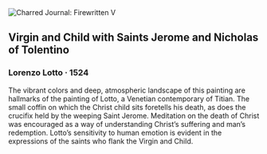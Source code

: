 <div class="artwork-of-the-day">
  <div class="container">
    <div class="img-wrapper">
      <img
        src="https://uploads8.wikiart.org/00382/images/lorenzo-lotto/492px-lorenzo-lotto-virgin-and-child-with-saints-jerome-and-nicholas-of-tolentino-google-art-project.jpg!Large.jpg"
        alt="Charred Journal: Firewritten V" />
    </div>
    <div class="artwork-detail">
      <div class="artwork-origin"> 
        <h2 class="artwork-name">Virgin and Child with Saints Jerome and Nicholas of Tolentino</h2>
        <h3 class="artist">
          Lorenzo Lotto
                    ·  1524
        </h3>
      </div>
      <p class="description">
        <span class="artwork-description-text ng-binding" ng-bind-html="viewModel.ArtworkOfTheDay.Description | unsafe">The vibrant colors and deep, atmospheric landscape of this painting are hallmarks of the painting of Lotto, a Venetian contemporary of Titian. The small coffin on which the Christ child sits foretells his death, as does the crucifix held by the weeping Saint Jerome. Meditation on the death of Christ was encouraged as a way of understanding Christ’s suffering and man’s redemption. Lotto’s sensitivity to human emotion is evident in the expressions of the saints who flank the Virgin and Child.</span>
                        <div class="text-shadow-container" ng-show="showShadow" style=""></div>
      </p>
    </div>
  </div>

</div>
